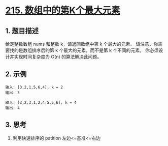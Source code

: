 # [215. 数组中的第K个最大元素](https://leetcode.cn/problems/kth-largest-element-in-an-array/)

## 1. 题目描述
给定整数数组 nums 和整数 k，请返回数组中第 k 个最大的元素。
请注意，你需要找的是数组排序后的第 k 个最大的元素，而不是第 k 个不同的元素。
你必须设计并实现时间复杂度为 O(n) 的算法解决此问题。


## 2. 示例
```
输入: [3,2,1,5,6,4], k = 2
输出: 5
```

```
输入: [3,2,3,1,2,4,5,5,6], k = 4
输出: 4
```

## 3. 思考
1. 利用快速排序的 patition 左边<=基准<=右边
